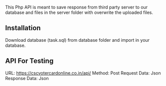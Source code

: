 This Php API is meant to save response from third party server to our database and files in the server folder with overwrite the uploaded files.

## Installation

Download database (task.sql) from database folder and import in your database.

## API For Testing

URL: https://cscvotercardonline.co.in/api/
Method: Post
Request Data: Json
Response Data: Json
